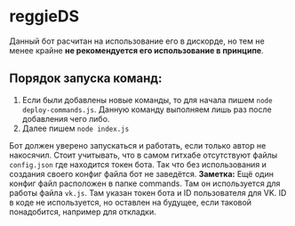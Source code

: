 # reggieDS
Данный бот расчитан на использование его в дискорде, но тем не менее крайне **не рекомендуется его использование в принципе**.

## Порядок запуска команд:
1. Если были добавлены новые команды, то для начала пишем `node deploy-commands.js`. Данную команду выполняем лишь раз после добавления чего либо.
2. Далее пишем `node index.js`

Бот должен уверено запускаться и работать, если только автор не накосячил.
Стоит учитывать, что в самом гитхабе отсутствуют файлы `config.json` где находится токен бота. Так что без использования и создания своего конфиг файла бот не заведётся.
**Заметка:**
Ещё один конфиг файл расположен в папке commands. Там он используется для работы файла `vk.js`. Там указан токен бота и ID пользователя для VK. ID в коде не используется, но оставлен на будущее, если таковой понадобится, например для откладки.
